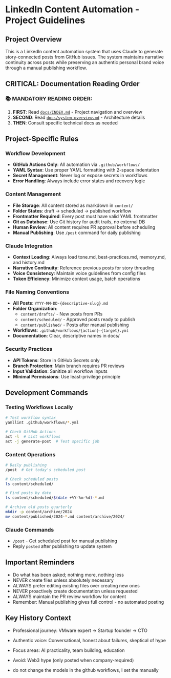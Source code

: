 # LinkedIn Content Automation - Project Guidelines

## Project Overview

This is a LinkedIn content automation system that uses Claude to generate story-connected posts from GitHub issues. The system maintains narrative continuity across posts while preserving an authentic personal brand voice through a manual publishing workflow.

## CRITICAL: Documentation Reading Order

### 📚 MANDATORY READING ORDER:

1. **FIRST**: Read [`docs/INDEX.md`](docs/INDEX.md) - Project navigation and overview
2. **SECOND**: Read [`docs/system-overview.md`](docs/system-overview.md) - Architecture details
3. **THEN**: Consult specific technical docs as needed

## Project-Specific Rules

### Workflow Development
- **GitHub Actions Only**: All automation via `.github/workflows/`
- **YAML Syntax**: Use proper YAML formatting with 2-space indentation
- **Secret Management**: Never log or expose secrets in workflows
- **Error Handling**: Always include error states and recovery logic

### Content Management
- **File Storage**: All content stored as markdown in `content/`
- **Folder States**: draft → scheduled → published workflow
- **Frontmatter Required**: Every post must have valid YAML frontmatter
- **Git as Database**: Use Git history for audit trails, no external DB
- **Human Review**: All content requires PR approval before scheduling
- **Manual Publishing**: Use `/post` command for daily publishing

### Claude Integration
- **Context Loading**: Always load tone.md, best-practices.md, memory.md, and history.md
- **Narrative Continuity**: Reference previous posts for story threading
- **Voice Consistency**: Maintain voice guidelines from config files
- **Token Efficiency**: Minimize context usage, batch operations

### File Naming Conventions
- **All Posts**: `YYYY-MM-DD-{descriptive-slug}.md`
- **Folder Organization**: 
  - `content/drafts/` - New posts from PRs
  - `content/scheduled/` - Approved posts ready to publish
  - `content/published/` - Posts after manual publishing
- **Workflows**: `.github/workflows/{action}-{target}.yml`
- **Documentation**: Clear, descriptive names in docs/

### Security Practices
- **API Tokens**: Store in GitHub Secrets only
- **Branch Protection**: Main branch requires PR reviews
- **Input Validation**: Sanitize all workflow inputs
- **Minimal Permissions**: Use least-privilege principle

## Development Commands

### Testing Workflows Locally
```bash
# Test workflow syntax
yamllint .github/workflows/*.yml

# Check GitHub Actions
act -l  # List workflows
act -j generate-post  # Test specific job
```

### Content Operations
```bash
# Daily publishing
/post  # Get today's scheduled post

# Check scheduled posts
ls content/scheduled/

# Find posts by date
ls content/scheduled/$(date +%Y-%m-%d)-*.md

# Archive old posts quarterly
mkdir -p content/archive/2024
mv content/published/2024-*.md content/archive/2024/
```

### Claude Commands
- `/post` - Get scheduled post for manual publishing
- Reply `posted` after publishing to update system

## Important Reminders
- Do what has been asked; nothing more, nothing less
- NEVER create files unless absolutely necessary
- ALWAYS prefer editing existing files over creating new ones
- NEVER proactively create documentation unless requested
- ALWAYS maintain the PR review workflow for content
- Remember: Manual publishing gives full control - no automated posting

## Key History Context
- Professional journey: VMware expert → Startup founder → CTO
- Authentic voice: Conversational, honest about failures, skeptical of hype
- Focus areas: AI practicality, team building, education
- Avoid: Web3 hype (only posted when company-required)

- do not change the models in the github workflows, I set the manually